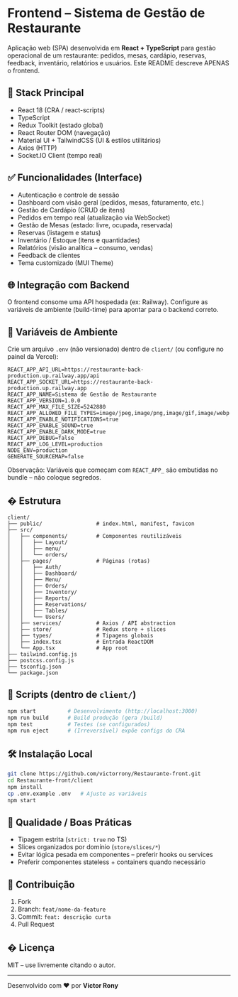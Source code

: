 # Frontend – Sistema de Gestão de Restaurante

Aplicação web (SPA) desenvolvida em **React + TypeScript** para gestão operacional de um restaurante: pedidos, mesas,
cardápio, reservas, feedback, inventário, relatórios e usuários. Este README descreve APENAS o frontend.

## 🚀 Stack Principal

-  React 18 (CRA / react-scripts)
-  TypeScript
-  Redux Toolkit (estado global)
-  React Router DOM (navegação)
-  Material UI + TailwindCSS (UI & estilos utilitários)
-  Axios (HTTP)
-  Socket.IO Client (tempo real)

## ✅ Funcionalidades (Interface)

-  Autenticação e controle de sessão
-  Dashboard com visão geral (pedidos, mesas, faturamento, etc.)
-  Gestão de Cardápio (CRUD de itens)
-  Pedidos em tempo real (atualização via WebSocket)
-  Gestão de Mesas (estado: livre, ocupada, reservada)
-  Reservas (listagem e status)
-  Inventário / Estoque (itens e quantidades)
-  Relatórios (visão analítica – consumo, vendas)
-  Feedback de clientes
-  Tema customizado (MUI Theme)

## 🌐 Integração com Backend

O frontend consome uma API hospedada (ex: Railway). Configure as variáveis de ambiente (build-time) para apontar para o
backend correto.

## 🔐 Variáveis de Ambiente

Crie um arquivo `.env` (não versionado) dentro de `client/` (ou configure no painel da Vercel):

```
REACT_APP_API_URL=https://restaurante-back-production.up.railway.app/api
REACT_APP_SOCKET_URL=https://restaurante-back-production.up.railway.app
REACT_APP_NAME=Sistema de Gestão de Restaurante
REACT_APP_VERSION=1.0.0
REACT_APP_MAX_FILE_SIZE=5242880
REACT_APP_ALLOWED_FILE_TYPES=image/jpeg,image/png,image/gif,image/webp
REACT_APP_ENABLE_NOTIFICATIONS=true
REACT_APP_ENABLE_SOUND=true
REACT_APP_ENABLE_DARK_MODE=true
REACT_APP_DEBUG=false
REACT_APP_LOG_LEVEL=production
NODE_ENV=production
GENERATE_SOURCEMAP=false
```

Observação: Variáveis que começam com `REACT_APP_` são embutidas no bundle – não coloque segredos.

## � Estrutura

```
client/
├── public/                 # index.html, manifest, favicon
├── src/
│   ├── components/         # Componentes reutilizáveis
│   │   ├── Layout/
│   │   ├── menu/
│   │   └── orders/
│   ├── pages/              # Páginas (rotas)
│   │   ├── Auth/
│   │   ├── Dashboard/
│   │   ├── Menu/
│   │   ├── Orders/
│   │   ├── Inventory/
│   │   ├── Reports/
│   │   ├── Reservations/
│   │   ├── Tables/
│   │   └── Users/
│   ├── services/           # Axios / API abstraction
│   ├── store/              # Redux store + slices
│   ├── types/              # Tipagens globais
│   ├── index.tsx           # Entrada ReactDOM
│   └── App.tsx             # App root
├── tailwind.config.js
├── postcss.config.js
├── tsconfig.json
└── package.json
```

## 🔧 Scripts (dentro de `client/`)

```bash
npm start          # Desenvolvimento (http://localhost:3000)
npm run build      # Build produção (gera /build)
npm test           # Testes (se configurados)
npm run eject      # (Irreversível) expõe configs do CRA
```

## 🛠 Instalação Local

```bash
git clone https://github.com/victorrony/Restaurante-front.git
cd Restaurante-front/client
npm install
cp .env.example .env   # Ajuste as variáveis
npm start
```

## 🧪 Qualidade / Boas Práticas

-  Tipagem estrita (`strict: true` no TS)
-  Slices organizados por domínio (`store/slices/*`)
-  Evitar lógica pesada em componentes – preferir hooks ou services
-  Preferir componentes stateless + containers quando necessário

## 🤝 Contribuição

1. Fork
2. Branch: `feat/nome-da-feature`
3. Commit: `feat: descrição curta`
4. Pull Request

## � Licença

MIT – use livremente citando o autor.

---

Desenvolvido com ❤️ por **Victor Rony**
